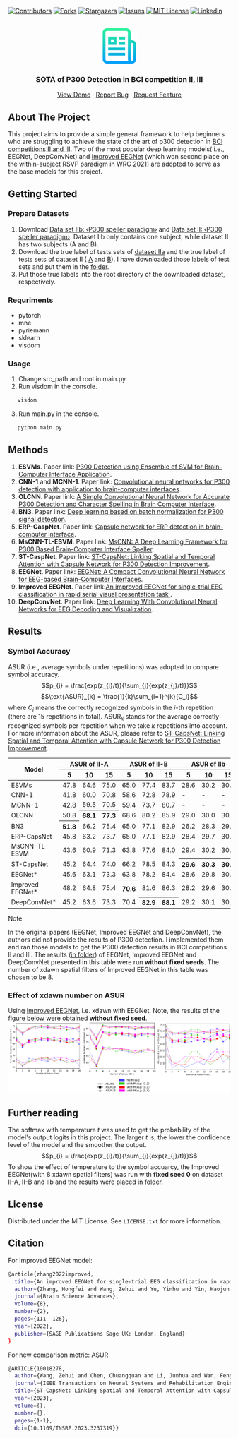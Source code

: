<!-- Improved compatibility of back to top link: See: https://github.com/othneildrew/Best-README-Template/pull/73 -->
<a name="readme-top"></a>
<!--
*** Thanks for checking out the Best-README-Template. If you have a suggestion
*** that would make this better, please fork the repo and create a pull request
*** or simply open an issue with the tag "enhancement".
*** Don't forget to give the project a star!
*** Thanks again! Now go create something AMAZING! :D
-->



<!-- PROJECT SHIELDS -->
<!--
*** I'm using markdown "reference style" links for readability.
*** Reference links are enclosed in brackets [ ] instead of parentheses ( ).
*** See the bottom of this document for the declaration of the reference variables
*** for contributors-url, forks-url, etc. This is an optional, concise syntax you may use.
*** https://www.markdownguide.org/basic-syntax/#reference-style-links
-->
[![Contributors][contributors-shield]][contributors-url]
[![Forks][forks-shield]][forks-url]
[![Stargazers][stars-shield]][stars-url]
[![Issues][issues-shield]][issues-url]
[![MIT License][license-shield]][license-url]
[![LinkedIn][linkedin-shield]][linkedin-url]



<!-- PROJECT LOGO -->
<br />
<div align="center">
  <a href="https://github.com/wzhcoder/SOTA-of-P300-Detection-in-BCI-Competitions-II-III">
    <img src="logo.png" alt="Logo" width="80" height="80">
  </a>

<h3 align="center">SOTA of P300 Detection in BCI competition II, III</h3>
<!-- PROJECT LOGO -->
  <p align="center">
    <a href="https://github.com/wzhcoder/SOTA-of-P300-Detection-in-BCI-Competitions-II-III">
    <strong>
    </strong>
    <a href="https://github.com/wzhcoder/SOTA-of-P300-Detection-in-BCI-Competitions-II-III">View Demo</a>
    ·
    <a href="https://github.com/wzhcoder/SOTA-of-P300-Detection-in-BCI-Competitions-II-III/issues">Report Bug</a>
    ·
    <a href="https://github.com/wzhcoder/SOTA-of-P300-Detection-in-BCI-Competitions-II-III/issues">Request Feature</a>
    <br />
  </p>
</div>



<!-- TABLE OF CONTENTS 
<details>
  <summary>Table of Contents</summary>
  <ol>
    <li>
      <a href="#about-the-project">About The Project</a>
      <ul>
        <li><a href="#built-with">Built With</a></li>
      </ul>
    </li>
    <li>
      <a href="#getting-started">Getting Started</a>
      <ul>
        <li><a href="#prerequisites">Prerequisites</a></li>
        <li><a href="#installation">Installation</a></li>
      </ul>
    </li>
    <li><a href="#usage">Usage</a></li>
    <li><a href="#roadmap">Roadmap</a></li>
    <li><a href="#contributing">Contributing</a></li>
    <li><a href="#license">License</a></li>
    <li><a href="#contact">Contact</a></li>
    <li><a href="#acknowledgments">Acknowledgments</a></li>
  </ol>
</details>
-->

<!-- 
[![Product Name Screen Shot][product-screenshot]](https://example.com)
Here's a blank template to get started: To avoid retyping too much info. Do a search and replace with your text editor for the following: `wzhcoder`, `SOTA-of-P300-Detection-in-BCI-Competitions-II-III`, `twitter_handle`, `linkedin_username`, `3516766936@qq.com_client`, `3516766936@qq.com`, `SOTA of P300 Detection in BCI competition II, III`, `project_description`
<p align="right">(<a href="#readme-top">back to top</a>)</p>
-->

<!-- 
### Built With
* [![Next][Next.js]][Next-url]
* [![React][React.js]][React-url]
* [![Vue][Vue.js]][Vue-url]
* [![Angular][Angular.io]][Angular-url]
* [![Svelte][Svelte.dev]][Svelte-url]
* [![Laravel][Laravel.com]][Laravel-url]
* [![Bootstrap][Bootstrap.com]][Bootstrap-url]
* [![JQuery][JQuery.com]][JQuery-url]
<p align="right">(<a href="#readme-top">back to top</a>)</p>
-->

<!-- ABOUT THE PROJECT -->
## About The Project
This project aims to provide a simple general framework to help beginners who are struggling to achieve the state of the art of p300 detection in [BCI competitions II and III](https://www.bbci.de/competition/). Two of the most popular deep learning models( i.e., EEGNet, DeepConvNet) and [Improved EEGNet](https://journals.sagepub.com/doi/full/10.26599/BSA.2022.9050007) (which won second place on the within-subject RSVP paradigm in WRC 2021) are adopted to serve as the base models for this project.

<!-- GETTING STARTED -->
## Getting Started
### Prepare Datasets
1. Download [Data set IIb: ‹P300 speller paradigm›](https://www.bbci.de/competition/ii/) and [Data set II: ‹P300 speller paradigm›](https://www.bbci.de/competition/iii/). Dataset IIb only contains one subject, while dataset II has two subjects (A and B).
2. Download the true label of tests sets of [dataset IIa](https://www.bbci.de/competition/ii/results/labels_data_set_iib.txt) and the true label of tests sets of dataset II ( [A](https://www.bbci.de/competition/iii/results/albany/true_labels_a.txt) and [B](https://www.bbci.de/competition/iii/results/albany/true_labels_b.txt)). I have downloaded those labels of test sets and put them in the [folder](dataset_labels).
3. Put those true labels into the root directory of the downloaded dataset, respectively.

### Requriments
- pytorch
- mne
- pyriemann
- sklearn
- visdom


<!-- USAGE EXAMPLES -->
### Usage
1. Change src_path and root in main.py
2. Run visdom in the console.
```sh
   visdom
```
3. Run main.py in the console.
```sh
   python main.py
```


## Methods
1. **ESVMs**. Paper link: [P300 Detection using Ensemble of SVM for
Brain-Computer Interface Application](http://dspace.nitrkl.ac.in:8080/dspace/bitstream/2080/3022/1/2018_ICCNT_SKundu_P300.pdf).
2. **CNN-1** and **MCNN-1**. Paper link: [Convolutional neural networks for P300 detection with application to brain-computer interfaces](https://liacs.leidenuniv.nl/~stefanovtp/pdf/IJCAI_18.pdf).
3. **OLCNN**. Paper link: [A Simple Convolutional Neural Network
for Accurate P300 Detection and Character Spelling
in Brain Computer Interface](https://liacs.leidenuniv.nl/~stefanovtp/pdf/IJCAI_18.pdf).
4. **BN3**. Paper link: [Deep learning based on batch normalization for P300 signal detection](https://www.sciencedirect.com/science/article/abs/pii/S0925231217314601).
5. **ERP-CaspNet**. Paper link: [Capsule network for ERP detection in brain-computer interface](https://ieeexplore.ieee.org/stamp/stamp.jsp?arnumber=9393395).
6. **MsCNN-TL-ESVM**. Paper link: [MsCNN: A Deep Learning Framework for P300
Based Brain-Computer Interface Speller](https://www.researchgate.net/profile/Sourav-Kundu-4/publication/345380593_MsCNN_A_Deep_Learning_Framework_for_P300-Based_Brain-Computer_Interface_Speller/links/60f955f1169a1a0103ab8381/MsCNN-A-Deep-Learning-Framework-for-P300-Based-Brain-Computer-Interface-Speller.pdf).
7. **ST-CaspNet**. Paper link: [ST-CapsNet: Linking Spatial and Temporal Attention with Capsule Network for P300 Detection Improvement](https://ieeexplore.ieee.org/stamp/stamp.jsp?arnumber=10018278).
8. **EEGNet**. Paper link: [EEGNet: A Compact Convolutional Neural Network
for EEG-based Brain-Computer Interfaces](https://arxiv.org/pdf/1611.08024.pdf).
9. **Improved EEGNet**. Paper link:[An improved EEGNet for single-trial EEG classification in rapid serial visual presentation task
](https://journals.sagepub.com/doi/full/10.26599/BSA.2022.9050007).
10. **DeepConvNet**. Paper link: [Deep Learning With Convolutional Neural
Networks for EEG Decoding and Visualization](https://onlinelibrary.wiley.com/doi/pdfdirect/10.1002/hbm.23730).


<!-- CONTRIBUTING -->
## Results
### Symbol Accuracy
$\text{ASUR}$ (i.e., average symbols under repetitions) was adopted to compare symbol accuracy. 
$$p_{i} = \frac{exp(z_{i}/t)}{\sum_{j}{exp(z_{j}/t)}}$$
$$\text{ASUR}_{k} = \frac{1}{k}\sum_{i=1}^{k}{C_i}$$
where $C_i$ means the correctly recognized symbols in the $i$-th
repetition (there are 15 repetitions in total). $\text{ASUR}_{k}$ stands for the average correctly recognized
symbols per repetition when we take $k$ repetitions into account.
For more information about the $\text{ASUR}$, please refer to [ST-CapsNet: Linking Spatial and Temporal Attention with Capsule Network for P300 Detection Improvement](https://ieeexplore.ieee.org/stamp/stamp.jsp?arnumber=10018278).
<div class="center">
<table>
<thead>
  <tr>
    <th rowspan="2">Model</th>
    <th colspan="3">ASUR of II-A</th>
    <th colspan="3">ASUR of II-B</th>
    <th colspan="3">ASUR of IIb</th>
  </tr>
  <tr>
    <th>5</th>
    <th>10</th>
    <th>15</th>
    <th>5</th>
    <th>10</th>
    <th>15</th>
    <th>5</th>
    <th>10</th>
    <th>15</th>
  </tr>
</thead>
<tbody>
  <tr>
    <td>ESVMs</td>
    <td>47.8</td>
    <td>64.6</td>
    <td>75.0</td>
    <td>65.0</td>
    <td>77.4</td>
    <td>83.7</td>
    <td>28.6</td>
    <td>30.2</td>
    <td>30.2</td>
  </tr>
  <tr>
    <td>CNN-1</td>
    <td>41.8</td>
    <td>60.0</td>
    <td>70.8</td>
    <td>58.6</td>
    <td>72.8</td>
    <td>78.9</td>
    <td>-</td>
    <td>-</td>
    <td>-</td>
  </tr>
  <tr>
    <td>MCNN-1</td>
    <td>42.8</td>
    <td>59.5</td>
    <td>70.5</td>
    <td>59.4</td>
    <td>73.7</td>
    <td>80.7</td>
    <td>-</td>
    <td>-</td>
    <td>-</td>
  </tr>
  <tr>
    <td>OLCNN</td>
    <td>50.8</td>
    <th>68.1</th>
    <th>77.3</th>
    <td>68.6</td>
    <td>80.2</td>
    <td>85.9</td>
    <td>29.0</td>
    <td>30.0</td>
    <td>30.3</td>
  </tr>
  <tr>
    <td>BN3</td>
    <th>51.8</th>
    <td>66.2</td>
    <td>75.4</td>
    <td>65.0</td>
    <td>77.1</td>
    <td>82.9</td>
    <td>26.2</td>
    <td>28.3</td>
    <td>29.2</td>
  </tr>
  <tr>
    <td>ERP-CapsNet</td>
    <td>45.8</td>
    <td>63.2</td>
    <td>73.7</td>
    <td>65.0</td>
    <td>77.1</td>
    <td>82.9</td>
    <td>28.4</td>
    <td>29.7</td>
    <td>30.1</td>
  </tr>
  <tr>
    <td>MsCNN-TL-ESVM</td>
    <td>43.6</td>
    <td>60.9</td>
    <td>71.3</td>
    <td>63.8</td>
    <td>77.6</td>
    <td>84.0</td>
    <td>29.4</td>
    <td>30.2</td>
    <td>30.4</td>
  </tr>
  <tr>
    <td>ST-CapsNet</td>
    <td>45.2</td>
    <td>64.4</td>
    <td>74.0</td>
    <td>66.2</td>
    <td>78.5</td>
    <td>84.3</td>
    <th>29.6</th>
    <th>30.3</th>
    <th>30.5</th>
  </tr>
  <tr>
    <td>EEGNet*</td>
    <td>45.6</td>
    <td>63.1</td>
    <td>73.3</td>
    <td>63.8</td>
    <td>78.2</td>
    <td>84.4</td>
    <td>28.6</td>
    <td>29.8</td>
    <td>30.2</td>
  </tr>
  <tr>
    <td>Improved EEGNet*</td>
    <td>48.2</td>
    <td>64.8</td>
    <td>75.4</td>
    <th>70.6</th>
    <td>81.6</td>
    <td>86.3</td>
    <td>28.2</td>
    <td>29.6</td>
    <td>30.1</td>
  </tr>
  <tr>
    <td>DeepConvNet*</td>
    <td>45.2</td>
    <td>63.6</td>
    <td>73.3</td>
    <td>70.4</td>
    <th>82.9</th>
    <th>88.1</th>
    <td>29.2</td>
    <td>30.1</td>
    <td>30.4</td>
  </tr>
</tbody>
</table>
</div>


Note

In the original papers (EEGNet, Improved EEGNet and DeepConvNet), the authors did not provide the results of P300 detection. I implemented them and ran those models to get the P300 detection results in BCI competitions II and III. The results ([in folder](result/without_fixed_seed)) of EEGNet, Improved EEGNet and DeepConvNet presented in this table were run **without fixed seeds**. The number of xdawn spatial filters of Improved EEGNet in this table was chosen to be 8.




### Effect of xdawn number on ASUR
Using [Improved EEGNet](https://journals.sagepub.com/doi/full/10.26599/BSA.2022.9050007), i.e. xdawn with EEGNet. Note, the results of the figure below were obtained **without fixed seed**.
![Xdawn + EEGNet](result/without_fixed_seed/Improved%20EEGNet/cat.png)



## Further reading
The softmax with temperature $t$ was used to get the probability of the model's output logits in this project. The larger $t$ is, the lower the confidence level of the model and the smoother the output.
$$p_{i} = \frac{exp(z_{i}/t)}{\sum_{j}{exp(z_{j}/t)}}$$
To show the effect of temperature to the symbol accuarcy, the Improved EEGNet(with 8 xdawn spatial filters) was run with **fixed seed 0** on dataset II-A, II-B and IIb and the results were placed in [folder](/result/with_fixed_seed_0/).

<!-- LICENSE -->
## License

Distributed under the MIT License. See `LICENSE.txt` for more information.


## Citation
For Improved EEGNet model:
```sh
@article{zhang2022improved,
  title={An improved EEGNet for single-trial EEG classification in rapid serial visual presentation task},
  author={Zhang, Hongfei and Wang, Zehui and Yu, Yinhu and Yin, Haojun and Chen, Chuangquan and Wang, Hongtao},
  journal={Brain Science Advances},
  volume={8},
  number={2},
  pages={111--126},
  year={2022},
  publisher={SAGE Publications Sage UK: London, England}
}
```
For new comparison metric: $\text{ASUR}$
```sh
@ARTICLE{10018278,
  author={Wang, Zehui and Chen, Chuangquan and Li, Junhua and Wan, Feng and Sun, Yu and Wang, Hongtao},
  journal={IEEE Transactions on Neural Systems and Rehabilitation Engineering}, 
  title={ST-CapsNet: Linking Spatial and Temporal Attention with Capsule Network for P300 Detection Improvement}, 
  year={2023},
  volume={},
  number={},
  pages={1-1},
  doi={10.1109/TNSRE.2023.3237319}}
```

<!-- MARKDOWN LINKS & IMAGES -->
<!-- https://www.markdownguide.org/basic-syntax/#reference-style-links -->
[contributors-shield]: https://img.shields.io/github/contributors/wzhcoder/SOTA-of-P300-Detection-in-BCI-Competitions-II-III.svg?style=for-the-badge
[contributors-url]: https://github.com/wzhcoder/SOTA-of-P300-Detection-in-BCI-Competitions-II-III/graphs/contributors
[forks-shield]: https://img.shields.io/github/forks/wzhcoder/SOTA-of-P300-Detection-in-BCI-Competitions-II-III.svg?style=for-the-badge
[forks-url]: https://github.com/wzhcoder/SOTA-of-P300-Detection-in-BCI-Competitions-II-III/network/members
[stars-shield]: https://img.shields.io/github/stars/wzhcoder/SOTA-of-P300-Detection-in-BCI-Competitions-II-III.svg?style=for-the-badge
[stars-url]: https://github.com/wzhcoder/SOTA-of-P300-Detection-in-BCI-Competitions-II-III/stargazers
[issues-shield]: https://img.shields.io/github/issues/wzhcoder/SOTA-of-P300-Detection-in-BCI-Competitions-II-III.svg?style=for-the-badge
[issues-url]: https://github.com/wzhcoder/SOTA-of-P300-Detection-in-BCI-Competitions-II-III/issues
[license-shield]: https://img.shields.io/github/license/wzhcoder/SOTA-of-P300-Detection-in-BCI-Competitions-II-III.svg?style=for-the-badge
[license-url]: https://github.com/wzhcoder/SOTA-of-P300-Detection-in-BCI-Competitions-II-III/blob/master/LICENSE.txt
[linkedin-shield]: https://img.shields.io/badge/-LinkedIn-black.svg?style=for-the-badge&logo=linkedin&colorB=555
[linkedin-url]: https://linkedin.com/in/linkedin_username
[product-screenshot]: images/screenshot.png
[Next.js]: https://img.shields.io/badge/next.js-000000?style=for-the-badge&logo=nextdotjs&logoColor=white
[Next-url]: https://nextjs.org/
[React.js]: https://img.shields.io/badge/React-20232A?style=for-the-badge&logo=react&logoColor=61DAFB
[React-url]: https://reactjs.org/
[Vue.js]: https://img.shields.io/badge/Vue.js-35495E?style=for-the-badge&logo=vuedotjs&logoColor=4FC08D
[Vue-url]: https://vuejs.org/
[Angular.io]: https://img.shields.io/badge/Angular-DD0031?style=for-the-badge&logo=angular&logoColor=white
[Angular-url]: https://angular.io/
[Svelte.dev]: https://img.shields.io/badge/Svelte-4A4A55?style=for-the-badge&logo=svelte&logoColor=FF3E00
[Svelte-url]: https://svelte.dev/
[Laravel.com]: https://img.shields.io/badge/Laravel-FF2D20?style=for-the-badge&logo=laravel&logoColor=white
[Laravel-url]: https://laravel.com
[Bootstrap.com]: https://img.shields.io/badge/Bootstrap-563D7C?style=for-the-badge&logo=bootstrap&logoColor=white
[Bootstrap-url]: https://getbootstrap.com
[JQuery.com]: https://img.shields.io/badge/jQuery-0769AD?style=for-the-badge&logo=jquery&logoColor=white
[JQuery-url]: https://jquery.com 

